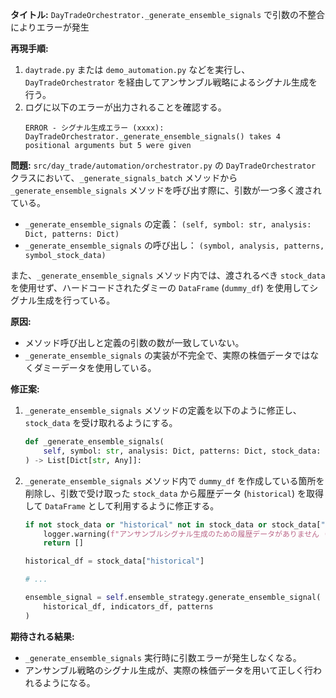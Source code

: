 **タイトル:** `DayTradeOrchestrator._generate_ensemble_signals` で引数の不整合によりエラーが発生

**再現手順:**
1. `daytrade.py` または `demo_automation.py` などを実行し、`DayTradeOrchestrator` を経由してアンサンブル戦略によるシグナル生成を行う。
2. ログに以下のエラーが出力されることを確認する。
   ```
   ERROR - シグナル生成エラー (xxxx): DayTradeOrchestrator._generate_ensemble_signals() takes 4 positional arguments but 5 were given
   ```

**問題:**
`src/day_trade/automation/orchestrator.py` の `DayTradeOrchestrator` クラスにおいて、`_generate_signals_batch` メソッドから `_generate_ensemble_signals` メソッドを呼び出す際に、引数が一つ多く渡されている。

- `_generate_ensemble_signals` の定義： `(self, symbol: str, analysis: Dict, patterns: Dict)`
- `_generate_ensemble_signals` の呼び出し： `(symbol, analysis, patterns, symbol_stock_data)`

また、`_generate_ensemble_signals` メソッド内では、渡されるべき `stock_data` を使用せず、ハードコードされたダミーの `DataFrame` (`dummy_df`) を使用してシグナル生成を行っている。

**原因:**
- メソッド呼び出しと定義の引数の数が一致していない。
- `_generate_ensemble_signals` の実装が不完全で、実際の株価データではなくダミーデータを使用している。

**修正案:**
1. `_generate_ensemble_signals` メソッドの定義を以下のように修正し、`stock_data` を受け取れるようにする。
   ```python
   def _generate_ensemble_signals(
       self, symbol: str, analysis: Dict, patterns: Dict, stock_data: Dict[str, Any]
   ) -> List[Dict[str, Any]]:
   ```
2. `_generate_ensemble_signals` メソッド内で `dummy_df` を作成している箇所を削除し、引数で受け取った `stock_data` から履歴データ (`historical`) を取得して `DataFrame` として利用するように修正する。
   ```python
   if not stock_data or "historical" not in stock_data or stock_data["historical"] is None:
       logger.warning(f"アンサンブルシグナル生成のための履歴データがありません ({symbol})")
       return []
   
   historical_df = stock_data["historical"]

   # ...
   
   ensemble_signal = self.ensemble_strategy.generate_ensemble_signal(
       historical_df, indicators_df, patterns
   )
   ```

**期待される結果:**
- `_generate_ensemble_signals` 実行時に引数エラーが発生しなくなる。
- アンサンブル戦略のシグナル生成が、実際の株価データを用いて正しく行われるようになる。
